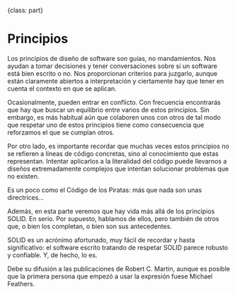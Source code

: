 {class: part}
# Principios #

Los principios de diseño de software son guías, no mandamientos. Nos ayudan a tomar decisiones y tener conversaciones sobre si un software está bien escrito o no. Nos proporcionan criterios para juzgarlo, aunque están claramente abiertos a interpretación y ciertamente hay que tener en cuenta el contexto en que se aplican.

Ocasionalmente, pueden entrar en conflicto. Con frecuencia encontrarás que hay que buscar un equilibrio entre varios de estos principios. Sin embargo, es más habitual aún que colaboren unos con otros de tal modo que respetar uno de estos principios tiene como consecuencia que reforzamos el que se cumplan otros.

Por otro lado, es importante recordar que muchas veces estos principios no se refieren a líneas de código concretas, sino al conocimiento que estas representan. Intentar aplicarlos a la literalidad del código puede llevarnos a diseños extremadamente complejos que intentan solucionar problemas que no existen.

Es un poco como el Código de los Piratas: más que nada son unas directrices...

Además, en esta parte veremos que hay vida más allá de los principios SOLID. En serio. Por supuesto, hablamos de ellos, pero también de otros que, o bien los completan, o bien son sus antecedentes.

SOLID es un acrónimo afortunado, muy fácil de recordar y hasta significativo: el software escrito tratando de respetar SOLID parece robusto y confiable. Y, de hecho, lo es. 

Debe su difusión a las publicaciones de Robert C. Martin, aunque es posible que la primera persona que empezó a usar la expresión fuese Michael Feathers.